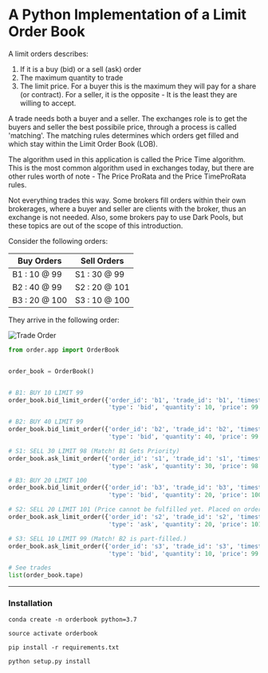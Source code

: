 # A Python Implementation of a Limit Order Book

A limit orders describes:

  1. If it is a buy (bid) or a sell (ask) order
  2. The maximum quantity to trade
  3. The limit price. For a buyer this is the maximum they will pay for a share (or contract). For a seller, it is the opposite - It is the least they are willing to accept.

A trade needs both a buyer and a seller. The exchanges role is to get the buyers and seller the best possibile price, through a process is called 'matching'. The matching rules determines which orders get filled and which stay within the Limit Order Book (LOB).

The algorithm used in this application is called the Price Time algorithm. This is the most common algorithm used in exchanges today, but there are other rules worth of note - The Price ProRata and the Price TimeProRata rules.

Not everything trades this way. Some brokers fill orders within their own brokerages, where a buyer and seller are clients with the broker, thus an exchange is not needed. Also, some brokers pay to use Dark Pools, but these topics are out of the scope of this introduction.

Consider the following orders:

| Buy Orders    	| Sell Orders   	|
|---------------	|---------------	|
| B1 : 10 @ 99  	| S1 : 30 @ 99  	|
| B2 : 40 @ 99  	| S2 : 20 @ 101 	|
| B3 : 20 @ 100 	| S3 : 10 @ 100 	|

They arrive in the following order:

![Trade Order](https://latex.codecogs.com/png.latex?\large&space;b_{1}&space;\rightarrow&space;b_{2}&space;\rightarrow&space;s_{1}&space;\rightarrow&space;b_{3}&space;\rightarrow&space;s_{2}&space;\rightarrow&space;s_{3})

```python
from order.app import OrderBook


order_book = OrderBook()


# B1: BUY 10 LIMIT 99
order_book.bid_limit_order({'order_id': 'b1', 'trade_id': 'b1', 'timestamp': 1,
                            'type': 'bid', 'quantity': 10, 'price': 99., 'type': 'limit'})

# B2: BUY 40 LIMIT 99
order_book.bid_limit_order({'order_id': 'b2', 'trade_id': 'b2', 'timestamp': 2,
                            'type': 'bid', 'quantity': 40, 'price': 99., 'type': 'limit'})

# S1: SELL 30 LIMIT 98 (Match! B1 Gets Priority)
order_book.ask_limit_order({'order_id': 's1', 'trade_id': 's1', 'timestamp': 3,
                            'type': 'ask', 'quantity': 30, 'price': 98., 'type': 'limit'})

# B3: BUY 20 LIMIT 100
order_book.bid_limit_order({'order_id': 'b3', 'trade_id': 'b3', 'timestamp': 4,
                            'type': 'bid', 'quantity': 20, 'price': 100., 'type': 'limit'})

# S2: SELL 20 LIMIT 101 (Price cannot be fulfilled yet. Placed on order book.)
order_book.ask_limit_order({'order_id': 's2', 'trade_id': 's2', 'timestamp': 5,
                            'type': 'ask', 'quantity': 20, 'price': 101., 'type': 'limit'})

# S3: SELL 10 LIMIT 99 (Match! B2 is part-filled.)
order_book.ask_limit_order({'order_id': 's3', 'trade_id': 's3', 'timestamp': 6,
                            'type': 'bid', 'quantity': 10, 'price': 99., 'type': 'limit'})

# See trades
list(order_book.tape)
```

----

### Installation

`conda create -n orderbook python=3.7`

`source activate orderbook`

`pip install -r requirements.txt`

`python setup.py install`